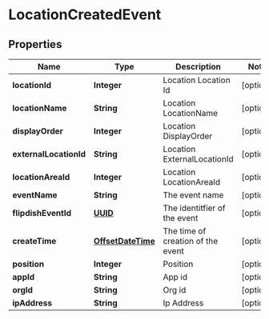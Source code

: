 
# LocationCreatedEvent

## Properties
Name | Type | Description | Notes
------------ | ------------- | ------------- | -------------
**locationId** | **Integer** | Location Location Id |  [optional]
**locationName** | **String** | Location LocationName |  [optional]
**displayOrder** | **Integer** | Location DisplayOrder |  [optional]
**externalLocationId** | **String** | Location ExternalLocationId |  [optional]
**locationAreaId** | **Integer** | Location LocationAreaId |  [optional]
**eventName** | **String** | The event name |  [optional]
**flipdishEventId** | [**UUID**](UUID.md) | The identitfier of the event |  [optional]
**createTime** | [**OffsetDateTime**](OffsetDateTime.md) | The time of creation of the event |  [optional]
**position** | **Integer** | Position |  [optional]
**appId** | **String** | App id |  [optional]
**orgId** | **String** | Org id |  [optional]
**ipAddress** | **String** | Ip Address |  [optional]



